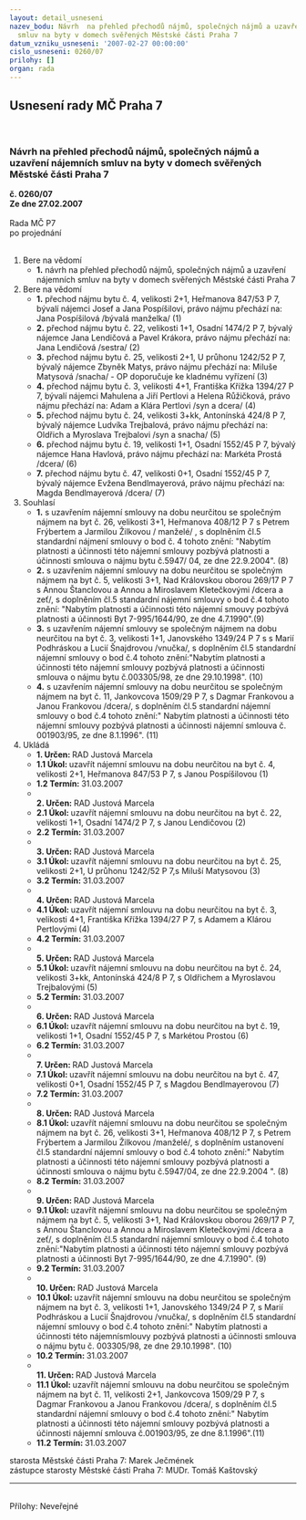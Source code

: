 ```yaml
---
layout: detail_usneseni
nazev_bodu: Návrh  na přehled přechodů nájmů, společných nájmů a uzavření nájemních
  smluv na byty v domech svěřených Městské části Praha 7
datum_vzniku_usneseni: '2007-02-27 00:00:00'
cislo_usneseni: 0260/07
prilohy: []
organ: rada
---
```

<div id="ucUsn_pList" class="usn">
	<span><h2>Usnesení rady MČ Praha 7 </h2>
<br></span><div class="standBody">
<span><h3>Návrh  na přehled přechodů nájmů, společných nájmů a uzavření nájemních smluv na byty v domech svěřených Městské části Praha 7</h3></span><div class="center">
		<strong>č. 0260/07</strong><br>
	</div>
<div class="center">
		<strong>Ze dne 27.02.2007</strong><br><br>
	</div>Rada MČ P7<br> po projednání<br><br><ol>
<li>Bere na vědomí<ul><li>
<strong>1.</strong> návrh na přehled přechodů nájmů, společných nájmů a uzavření nájemních smluv na byty v domech svěřených Městské části Praha 7    </li></ul>
</li>
<li>Bere na vědomí<ul>
<li>
<strong>1.</strong> přechod nájmu bytu č. 4, velikosti 2+1, Heřmanova 847/53 P 7, bývalí nájemci Josef a Jana Pospíšilovi, právo nájmu přechází na: Jana Pospíšilová /bývalá manželka/ (1)</li>
<li>
<strong>2.</strong> přechod nájmu bytu č. 22, velikosti 1+1, Osadní 1474/2 P 7, bývalý nájemce Jana Lendičová a Pavel Krákora, právo nájmu přechází na: Jana Lendičová /sestra/ (2)</li>
<li>
<strong>3.</strong> přechod nájmu bytu č. 25, velikosti 2+1, U průhonu 1242/52 P 7, bývalý nájemce Zbyněk Matys, právo nájmu přechází na: Miluše Matysová /snacha/  - OP doporučuje ke kladnému vyřízení (3)</li>
<li>
<strong>4.</strong> přechod nájmu bytu č. 3, velikosti 4+1, Františka Křížka 1394/27 P 7, bývalí nájemci Mahulena a Jiří Pertlovi a Helena Růžičková, právo nájmu přechází na: Adam a Klára Pertlovi /syn a dcera/ (4)</li>
<li>
<strong>5.</strong> přechod nájmu bytu č. 24, velikosti 3+kk, Antonínská 424/8 P 7, bývalý nájemce Ludvíka Trejbalová, právo nájmu přechází na: Oldřich a Myroslava Trejbalovi /syn a snacha/ (5)</li>
<li>
<strong>6.</strong> přechod nájmu bytu č. 19, velikosti 1+1, Osadní 1552/45 P 7, bývalý nájemce Hana Havlová, právo nájmu přechází na: Markéta Prostá /dcera/ (6)</li>
<li>
<strong>7.</strong> přechod nájmu bytu č. 47, velikosti 0+1, Osadní 1552/45 P 7, bývalý nájemce Evžena Bendlmayerová, právo nájmu přechází na: Magda Bendlmayerová /dcera/ (7) </li>
</ul>
</li>
<li>Souhlasí<ul>
<li>
<strong>1.</strong> s uzavřením nájemní smlouvy na dobu neurčitou se společným nájmem na byt č. 26, velikosti 3+1, Heřmanova 408/12 P 7 s Petrem Frýbertem a Jarmilou Žilkovou / manželé/ , s doplněním čl.5 standardní nájmení smlouvy o bod č. 4 tohoto znění: "Nabytím platnosti a účinnosti této nájemní smlouvy pozbývá platnosti a účinnosti smlouva o nájmu bytu č.5947/ 04, ze dne 22.9.2004". (8) </li>
<li>
<strong>2.</strong> s uzavřením nájemní smlouvy na dobu neurčitou se společným nájmem na byt č. 5, velikosti 3+1, Nad Královskou oborou 269/17 P 7  s Annou Štanclovou a Annou a Miroslavem Kletečkovými /dcera a zeť/, s doplněním čl.5 standardní nájemní smlouvy o bod č.4 tohoto znění: "Nabytím platnosti a účinnosti této nájemní smouvy pozbývá platnosti a účinnosti  Byt 7-995/1644/90, ze dne 4.7.1990".(9)</li>
<li>
<strong>3.</strong> s uzavřením nájemní smlouvy se společným nájmem na dobu neurčitou na byt č. 3, velikosti 1+1, Janovského 1349/24 P 7 s s Marií Podhráskou a Lucií Šnajdrovou /vnučka/, s  doplněním čl.5 standardní nájemní smlouvy o bod č.4 tohoto znění:"Nabytím platnosti a účinnosti této nájemní smlouvy pozbývá platnosti a účinnosti smlouva o nájmu bytu č.003305/98, ze dne 29.10.1998". (10) </li>
<li>
<strong>4.</strong> s uzavřením nájemní smlouvy na dobu neurčitou se společným nájmem na byt č. 11, Jankovcova 1509/29 P 7, s Dagmar Frankovou a Janou Frankovou /dcera/, s doplněním čl.5 standardní nájemní smlouvy o bod č.4 tohoto znění:" Nabytím platnosti a účinnosti této nájemní smlouvy pozbývá platnosti a účinnosti nájemní smlouva č. 001903/95, ze dne 8.1.1996". (11)   </li>
</ul>
</li>
<li>Ukládá<ul>
<li>
<strong>1. Určen: </strong>RAD Justová Marcela</li>
<li>
<strong>1.1 Úkol: </strong>uzavřít nájemní smlouvu na dobu neurčitou na byt č. 4, velikosti 2+1, Heřmanova 847/53 P 7, s Janou Pospíšilovou (1)</li>
<li>
<strong>1.2 Termín: </strong>31.03.2007</li>
<li>
<strong><br>2. Určen: </strong>RAD Justová Marcela</li>
<li>
<strong>2.1 Úkol: </strong>uzavřít nájemní smlouvu na dobu neurčitou na byt č. 22, velikosti 1+1, Osadní 1474/2 P 7, s Janou Lendičovou (2)</li>
<li>
<strong>2.2 Termín: </strong>31.03.2007</li>
<li>
<strong><br>3. Určen: </strong>RAD Justová Marcela</li>
<li>
<strong>3.1 Úkol: </strong>uzavřít nájemní smlouvu na dobu neurčitou na byt č. 25, velikosti 2+1, U průhonu 1242/52 P 7,s Miluší Matysovou (3)</li>
<li>
<strong>3.2 Termín: </strong>31.03.2007</li>
<li>
<strong><br>4. Určen: </strong>RAD Justová Marcela</li>
<li>
<strong>4.1 Úkol: </strong>uzavřít nájemní smlouvu na dobu neurčitou na byt č. 3, velikosti 4+1, Františka Křížka 1394/27 P 7, s Adamem a Klárou Pertlovými (4) </li>
<li>
<strong>4.2 Termín: </strong>31.03.2007</li>
<li>
<strong><br>5. Určen: </strong>RAD Justová Marcela</li>
<li>
<strong>5.1 Úkol: </strong>uzavřít nájemní smlouvu na dobu neurčitou na byt č. 24, velikosti 3+kk, Antonínská 424/8 P 7, s Oldřichem a Myroslavou Trejbalovými (5)</li>
<li>
<strong>5.2 Termín: </strong>31.03.2007</li>
<li>
<strong><br>6. Určen: </strong>RAD Justová Marcela</li>
<li>
<strong>6.1 Úkol: </strong>uzavřít nájemní smlouvu na dobu neurčitou na byt č. 19, velikosti 1+1, Osadní 1552/45 P 7, s Markétou Prostou (6) </li>
<li>
<strong>6.2 Termín: </strong>31.03.2007</li>
<li>
<strong><br>7. Určen: </strong>RAD Justová Marcela</li>
<li>
<strong>7.1 Úkol: </strong>uzavřít nájemní smlouvu na dobu neurčitou na byt č. 47, velikosti 0+1, Osadní 1552/45 P 7, s Magdou Bendlmayerovou (7)</li>
<li>
<strong>7.2 Termín: </strong>31.03.2007</li>
<li>
<strong><br>8. Určen: </strong>RAD Justová Marcela</li>
<li>
<strong>8.1 Úkol: </strong>uzavřít nájemní smlouvu na dobu neurčitou se společným nájmem na byt č. 26, velikosti 3+1, Heřmanova 408/12 P 7, s Petrem Frýbertem a Jarmilou Žilkovou /manželé/, s doplněním ustanovení čl.5 standardní nájemní smlouvy o  bod č.4 tohoto znění:" Nabytím platnosti a účinnosti této nájemní smlouvy pozbývá platnosti a účinnosti smlouva o nájmu bytu č.5947/04, ze dne 22.9.2004 ". (8)</li>
<li>
<strong>8.2 Termín: </strong>31.03.2007</li>
<li>
<strong><br>9. Určen: </strong>RAD Justová Marcela</li>
<li>
<strong>9.1 Úkol: </strong>uzavřít nájemní smlouvu na dobu neurčitou se společným nájmem na byt č. 5, velikosti 3+1, Nad Královskou oborou 269/17 P 7, s Annou Štanclovou a Annou a Miroslavem Kletečkovými /dcera a zeť/, s doplněním čl.5 standardní nájemní smlouvy o bod č.4 tohoto znění:"Nabytím platnosti a účinnosti této nájemní smlouvy pozbývá platnosti a účinnosti Byt 7-995/1644/90, ze dne 4.7.1990". (9)</li>
<li>
<strong>9.2 Termín: </strong>31.03.2007</li>
<li>
<strong><br>10. Určen: </strong>RAD Justová Marcela</li>
<li>
<strong>10.1 Úkol: </strong>uzavřít nájemní smlouvu na dobu neurčitou se společným nájmem na byt č. 3, velikosti 1+1, Janovského 1349/24 P 7, s Marií Podhráskou a Lucií Šnajdrovou /vnučka/, s doplněním čl.5 standardní nájemní smlouvy o bod č.4 tohoto znění:" Nabytím platnosti a účinnosti této nájemnísmlouvy pozbývá platnosti a účinnosti smlouva o nájmu bytu č. 003305/98, ze dne 29.10.1998". (10)</li>
<li>
<strong>10.2 Termín: </strong>31.03.2007</li>
<li>
<strong><br>11. Určen: </strong>RAD Justová Marcela</li>
<li>
<strong>11.1 Úkol: </strong>uzavřít nájemní smlouvu na dobu neurčitou se společným nájmem na byt č. 11, velikosti  2+1, Jankovcova 1509/29 P 7, s Dagmar Frankovou a Janou Frankovou /dcera/,  s doplněním čl.5 standardní nájemní smlouvy o bod č.4 tohoto znění:" Nabytím platnosti a účinnosti této nájemní smlouvy pozbývá platnosti a účinnosti nájemní smlouva č.001903/95, ze dne 8.1.1996".(11)</li>
<li>
<strong>11.2 Termín: </strong>31.03.2007</li>
</ul>
</li>
</ol>starosta Městské části Praha 7: Marek Ječmének<br>zástupce starosty Městské části Praha 7: MUDr. Tomáš Kaštovský <hr>
<br>Přílohy: Neveřejné</div>
</div>